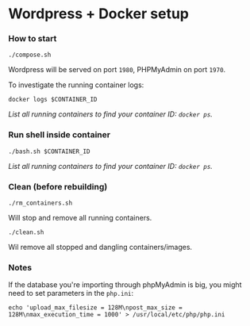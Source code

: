 # Wordpress + Docker setup

### How to start

    ./compose.sh

Wordpress will be served on port `1980`, PHPMyAdmin on port `1970`.

To investigate the running container logs:

    docker logs $CONTAINER_ID

_List all running containers to find your container ID: `docker ps`._

### Run shell inside container

    ./bash.sh $CONTAINER_ID

_List all running containers to find your container ID: `docker ps`._

### Clean (before rebuilding)

    ./rm_containers.sh

Will stop and remove all running containers.

    ./clean.sh

Wil remove all stopped and dangling containers/images.

### Notes

If the database you're importing through phpMyAdmin is big, you might need to set parameters in the `php.ini`:

    echo 'upload_max_filesize = 128M\npost_max_size = 128M\nmax_execution_time = 1000' > /usr/local/etc/php/php.ini

